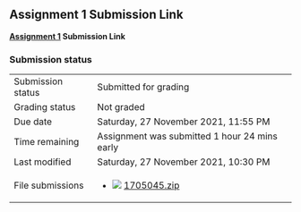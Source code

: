 <h2>Assignment 1 Submission Link</h2><b><a href="..%5Cfile%5CAssignment%201.pdf">Assignment 1</a> Submission Link</b><br />

<h3>Submission status</h3><table>
<tbody><tr>
<td>Submission status</td>
<td>Submitted for grading</td>
</tr>
<tr>
<td>Grading status</td>
<td>Not graded</td>
</tr>
<tr>
<td>Due date</td>
<td>Saturday, 27 November 2021, 11:55 PM</td>
</tr>
<tr>
<td>Time remaining</td>
<td>Assignment was submitted 1 hour 24 mins early</td>
</tr>
<tr>
<td>Last modified</td>
<td>Saturday, 27 November 2021, 10:30 PM</td>
</tr>
<tr>
<td>File submissions</td>
<td><ul><li><img src="..%5C..%5C..%5CJanuary%202018%5CCSE102%5CiGraphics%20Offline%20Submission%20Link%20Assignment%5Cfile%5Carchive.png" /> <a href="file%5C1705045.zip">1705045.zip</a> 
</li></ul>

</td>
</tr>

</tbody>
</table>



